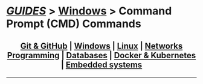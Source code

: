 # [_GUIDES_][1] > [Windows][3] > **Command Prompt (CMD) Commands**

## <p align=center>[Git & GitHub][2] | [Windows][3] | [Linux][4] | [Networks][5] <br/> [Programming][6] | [Databases][7] | [Docker & Kubernetes][8] | [Embedded systems][9] </p><!--Done!--> 

---
<!--
* [_GUIDES_][1]
* [Git & GitHub][2]
* [Windows][3]
* [Linux][4]
* [Networks][5]
* [Programming][6]
* [Databases][7]
* [Docker & Kubernetes][8]
* [Embedded systems][9]
-->


[1]: ../../../../README.md
[2]: ../../../001_Git_and_GitHub_/Git_And_GitHub.md
[3]: ../../Windows.md
[4]: ../../../003_Linux_(Unix)_/Linux_(Unix).md
[5]: ../../../004_Networks_/Networks.md
[6]: ../../../005_Programming_languages_/Programming.md
[7]: ../../../006_Databases_/Databases.md
[8]: ../../../007_Docker_and_Kubernetes_/Docker_and_Kubernates.md
[9]: ../../../008_Embedded_systems_/Embedded_systems.md
<br/>
